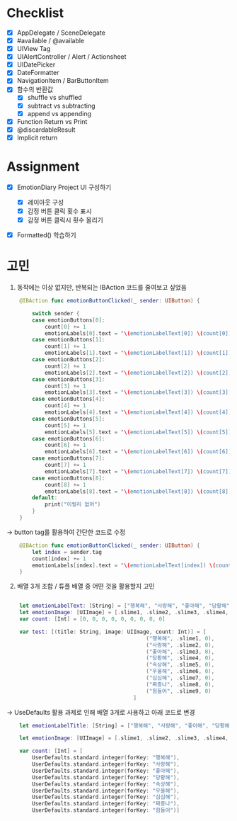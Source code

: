 # Checklist
- [x] AppDelegate / SceneDelegate
- [x] #available / @available
- [x] UIView Tag
- [x] UIAlertController / Alert / Actionsheet
- [x] UIDatePicker
- [x] DateFormatter
- [x] NavigationItem / BarButtonItem
- [x] 함수의 반환값
	- [x] shuffle vs shuffled
	- [x] subtract vs subtracting
	- [x] append vs appending
- [x] Function Return vs Print
- [x] @discardableResult
- [x] Implicit return

# Assignment
- [x] EmotionDiary Project UI 구성하기
	- [x] 레이아웃 구성
	- [x] 감정 버튼 클릭 횟수 표시
	- [x] 감정 버튼 클릭시 횟수 올리기
- [x] Formatted() 학습하기



#  고민
1. 동작에는 이상 없지만, 반복되는 IBAction 코드를 줄여보고 싶었음
``` Swift
    @IBAction func emotionButtonClicked(_ sender: UIButton) {

        switch sender {
        case emotionButtons[0]:
            count[0] += 1
            emotionLabels[0].text = "\(emotionLabelText[0]) \(count[0])"
        case emotionButtons[1]:
            count[1] += 1
            emotionLabels[1].text = "\(emotionLabelText[1]) \(count[1])"
        case emotionButtons[2]:
            count[2] += 1
            emotionLabels[2].text = "\(emotionLabelText[2]) \(count[2])"
        case emotionButtons[3]:
            count[3] += 1
            emotionLabels[3].text = "\(emotionLabelText[3]) \(count[3])"
        case emotionButtons[4]:
            count[4] += 1
            emotionLabels[4].text = "\(emotionLabelText[4]) \(count[4])"
        case emotionButtons[5]:
            count[5] += 1
            emotionLabels[5].text = "\(emotionLabelText[5]) \(count[5])"
        case emotionButtons[6]:
            count[6] += 1
            emotionLabels[6].text = "\(emotionLabelText[6]) \(count[6])"
        case emotionButtons[7]:
            count[7] += 1
            emotionLabels[7].text = "\(emotionLabelText[7]) \(count[7])"
        case emotionButtons[8]:
            count[8] += 1
            emotionLabels[8].text = "\(emotionLabelText[8]) \(count[8])"
        default:
            print("이럴리 없어")
        }
    }
```

-> button tag를 활용하여 간단한 코드로 수정
``` Swift
    @IBAction func emotionButtonClicked(_ sender: UIButton) {
        let index = sender.tag
        count[index] += 1
        emotionLabels[index].text = "\(emotionLabelText[index]) \(count[index])"
    }
```

2. 배열 3개 조합 / 튜플 배열 중 어떤 것을 활용할지 고민
``` Swift

    let emotionLabelText: [String] = ["행복해", "사랑해", "좋아해", "당황해", "속상해", "우울해", "심심해", "짜증나", "힘들어"]
    let emotionImage: [UIImage] = [.slime1, .slime2, .slime3, .slime4, .slime5, .slime6, .slime7, .slime8, .slime9]
    var count: [Int] = [0, 0, 0, 0, 0, 0, 0, 0, 0]
```

```Swift
    var test: [(title: String, image: UIImage, count: Int)] = [
                                            ("행복해", .slime1, 0),
                                            ("사랑해", .slime2, 0),
                                            ("좋아해", .slime3, 0),
                                            ("당황해", .slime4, 0),
                                            ("속상해", .slime5, 0),
                                            ("우울해", .slime6, 0),
                                            ("심심해", .slime7, 0),
                                            ("짜증나", .slime8, 0),
                                            ("힘들어", .slime9, 0)
                                        ]
```
-> UseDefaults 활용 과제로 인해 배열 3개로 사용하고 아래 코드로 변경
```Swift
    let emotionLabelTitle: [String] = ["행복해", "사랑해", "좋아해", "당황해", "속상해", "우울해", "심심해", "짜증나", "힘들어"]

    let emotionImage: [UIImage] = [.slime1, .slime2, .slime3, .slime4, .slime5, .slime6, .slime7, .slime8, .slime9]

    var count: [Int] = [
        UserDefaults.standard.integer(forKey: "행복해"),
        UserDefaults.standard.integer(forKey: "사랑해"),
        UserDefaults.standard.integer(forKey: "좋아해"),
        UserDefaults.standard.integer(forKey: "당황해"),
        UserDefaults.standard.integer(forKey: "속상해"),
        UserDefaults.standard.integer(forKey: "우울해"),
        UserDefaults.standard.integer(forKey: "심심해"),
        UserDefaults.standard.integer(forKey: "짜증나"),
        UserDefaults.standard.integer(forKey: "힘들어")]
```

